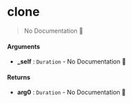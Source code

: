 # clone

> No Documentation 🚧

#### Arguments

- **\_self** : `Duration` \- No Documentation 🚧

#### Returns

- **arg0** : `Duration` \- No Documentation 🚧
